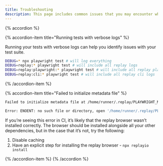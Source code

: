 ```yaml
---
title: Troubleshooting
description: This page includes common issues that you may encounter when using Playwright and Replay and some tips on how to troubleshoot them.
---
```


{% accordion %}

{% accordion-item title="Running tests with verbose logs" %}

Running your tests with verbose logs can help you identify issues with your test suite.

```bash
DEBUG=* npx playwright test # will log everything
DEBUG=replay:* playwright test # will include all replay logs
DEBUG=replay:playwright:* playwright test # will include all replay playwright logs
DEBUG=replay:cli:* playwright test # will include all replay cli logs
```

{% /accordion-item %}

{% accordion-item title="Failed to initialize metadata file" %}

```bash
Failed to initialize metadata file at /home/runner/.replay/PLAYWRIGHT_METADATA_0

Error: ENOENT: no such file or directory, open '/home/runner/.replay/PLAYWRIGHT_METADATA_0'
```

If you’re seeing this error in CI, it’s likely that the replay browser wasn’t installed correctly. The browser should be installed alongside all your other dependencies, but in the case that it’s not, try the following:

1. Disable caching
2. Have an explicit step for installing the replay browser - `npx replayio install`

{% /accordion-item %}
{% /accordion %}
